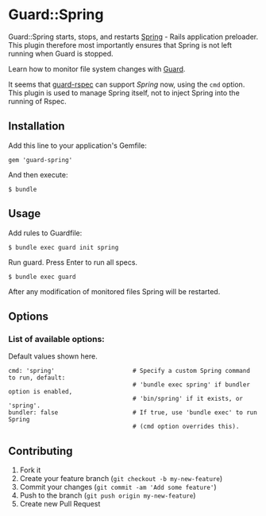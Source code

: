 # Guard::Spring

Guard::Spring starts, stops, and restarts [Spring](https://github.com/jonleighton/spring) - Rails application preloader. This plugin therefore most importantly ensures that Spring is not left running when Guard is stopped.

Learn how to monitor file system changes with [Guard](https://github.com/guard/guard).

It seems that [guard-rspec](https://github.com/guard/guard-rspec) can support *Spring* now, using the `cmd` option. This plugin is used to manage Spring itself, not to inject Spring into the running of Rspec.

## Installation

Add this line to your application's Gemfile:

    gem 'guard-spring'

And then execute:

    $ bundle

## Usage

Add rules to Guardfile:

    $ bundle exec guard init spring

Run guard. Press Enter to run all specs.

    $ bundle exec guard

After any modification of monitored files Spring will be restarted.

## Options

### List of available options:

Default values shown here.

    cmd: 'spring'                      # Specify a custom Spring command to run, default: 
                                       # 'bundle exec spring' if bundler option is enabled,
                                       # 'bin/spring' if it exists, or 'spring'.
    bundler: false                     # If true, use 'bundle exec' to run Spring
                                       # (cmd option overrides this).

## Contributing

1. Fork it
2. Create your feature branch (`git checkout -b my-new-feature`)
3. Commit your changes (`git commit -am 'Add some feature'`)
4. Push to the branch (`git push origin my-new-feature`)
5. Create new Pull Request
